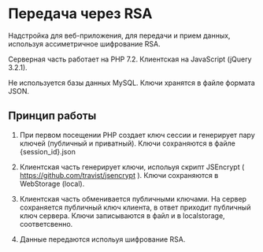 # Передача через RSA 

Надстройка для веб-приложения, для передачи и прием данных, используя ассиметричное шифрование RSA.

Серверная часть работает на PHP 7.2. Клиентская на JavaScript (jQuery 3.2.1).

Не используется базы данных MySQL. Ключи хранятся в файле формата JSON.

## Принцип работы

1. При первом посещении PHP создает ключ сессии и генерирует пару ключей (публичный и приватный). Ключи сохраняются в файле {session_id}.json

2. Клиентская часть генерирует ключи, испольуя скрипт JSEncrypt ( https://github.com/travist/jsencrypt ). Ключи сохраняются в WebStorage (local).

3. Клиентская часть обменивается публичными ключами. На сервер сохраняется публичный ключ клиента, в ответ приходит публичный ключ сервера. Ключи записываются в файл и в localstorage, соответсвенно.

4. Данные передаются испольуя шифрование RSA.

